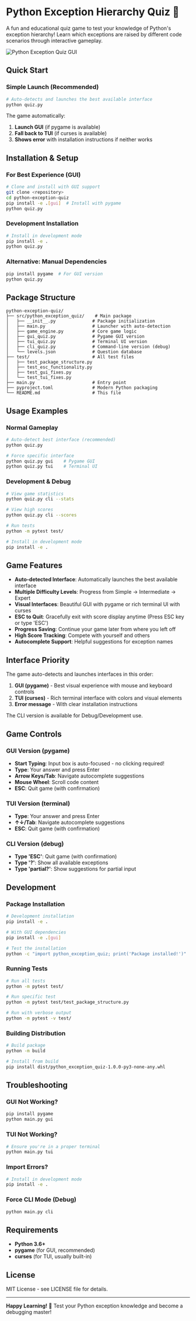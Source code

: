 # Python Exception Hierarchy Quiz 🐍

A fun and educational quiz game to test your knowledge of Python's exception hierarchy! Learn which exceptions are raised by different code scenarios through interactive gameplay.

![Python Exception Quiz GUI](https://github.com/user-attachments/assets/4d4b4b5e-8a92-4c4d-bd5a-1a2d8c9f0e3b)

## Quick Start

### Simple Launch (Recommended)
```bash
# Auto-detects and launches the best available interface
python quiz.py
```

The game automatically:
1. **Launch GUI** (if pygame is available)
2. **Fall back to TUI** (if curses is available) 
3. **Shows error** with installation instructions if neither works

## Installation & Setup

### For Best Experience (GUI)
```bash
# Clone and install with GUI support
git clone <repository>
cd python-exception-quiz
pip install -e .[gui]  # Install with pygame
python quiz.py
```

### Development Installation
```bash
# Install in development mode
pip install -e .
python quiz.py
```

### Alternative: Manual Dependencies
```bash
pip install pygame  # For GUI version
python quiz.py
```

## Package Structure

```
python-exception-quiz/
├── src/python_exception_quiz/    # Main package
│   ├── __init__.py              # Package initialization
│   ├── main.py                  # Launcher with auto-detection
│   ├── game_engine.py           # Core game logic
│   ├── gui_quiz.py              # Pygame GUI version
│   ├── tui_quiz.py              # Terminal UI version
│   ├── cli_quiz.py              # Command-line version (debug)
│   └── levels.json              # Question database
├── test/                        # All test files
│   ├── test_package_structure.py
│   ├── test_esc_functionality.py
│   ├── test_gui_fixes.py
│   └── test_tui_fixes.py
├── main.py                      # Entry point
├── pyproject.toml               # Modern Python packaging
└── README.md                    # This file
```

## Usage Examples

### Normal Gameplay
```bash
# Auto-detect best interface (recommended)
python quiz.py

# Force specific interface
python quiz.py gui    # Pygame GUI
python quiz.py tui    # Terminal UI
```

### Development & Debug
```bash
# View game statistics
python quiz.py cli --stats

# View high scores
python quiz.py cli --scores

# Run tests
python -m pytest test/

# Install in development mode
pip install -e .
```

## Game Features

- **Auto-detected Interface**: Automatically launches the best available interface
- **Multiple Difficulty Levels**: Progress from Simple → Intermediate → Expert  
- **Visual Interfaces**: Beautiful GUI with pygame or rich terminal UI with curses
- **ESC to Quit**: Gracefully exit with score display anytime (Press ESC key or type 'ESC')
- **Progress Saving**: Continue your game later from where you left off
- **High Score Tracking**: Compete with yourself and others
- **Autocomplete Support**: Helpful suggestions for exception names

## Interface Priority

The game auto-detects and launches interfaces in this order:

1. **GUI (pygame)** - Best visual experience with mouse and keyboard controls
2. **TUI (curses)** - Rich terminal interface with colors and visual elements  
3. **Error message** - With clear installation instructions

The CLI version is available for Debug/Development use.

## Game Controls

### GUI Version (pygame)
- **Start Typing**: Input box is auto-focused - no clicking required!
- **Type**: Your answer and press Enter
- **Arrow Keys/Tab**: Navigate autocomplete suggestions  
- **Mouse Wheel**: Scroll code content
- **ESC**: Quit game (with confirmation)

### TUI Version (terminal)
- **Type**: Your answer and press Enter
- **↑↓/Tab**: Navigate autocomplete suggestions
- **ESC**: Quit game (with confirmation)

### CLI Version (debug)
- **Type 'ESC'**: Quit game (with confirmation)
- **Type '?'**: Show all available exceptions
- **Type 'partial?'**: Show suggestions for partial input

## Development

### Package Installation
```bash
# Development installation
pip install -e .

# With GUI dependencies
pip install -e .[gui]

# Test the installation
python -c "import python_exception_quiz; print('Package installed!')"
```

### Running Tests
```bash
# Run all tests
python -m pytest test/

# Run specific test
python -m pytest test/test_package_structure.py

# Run with verbose output
python -m pytest -v test/
```

### Building Distribution
```bash
# Build package
python -m build

# Install from build
pip install dist/python_exception_quiz-1.0.0-py3-none-any.whl
```

## Troubleshooting

### GUI Not Working?
```bash
pip install pygame
python main.py gui
```

### TUI Not Working?
```bash
# Ensure you're in a proper terminal
python main.py tui
```

### Import Errors?
```bash
# Install in development mode
pip install -e .
```

### Force CLI Mode (Debug)
```bash
python main.py cli
```

## Requirements

- **Python 3.6+**
- **pygame** (for GUI, recommended)
- **curses** (for TUI, usually built-in)

## License

MIT License - see LICENSE file for details.

---

**Happy Learning!** 🚀 Test your Python exception knowledge and become a debugging master!